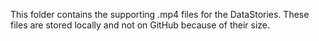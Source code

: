
This folder contains the supporting .mp4 files for the DataStories.  These files are stored locally and not on GitHub because of their size.

